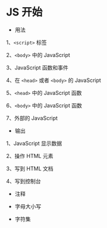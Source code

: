 # JS 开始

- 用法

1、`<script>` 标签

2、`<body>` 中的 JavaScript

3、JavaScript 函数和事件

4、在 `<head>` 或者 `<body>` 的 JavaScript

5、`<head>` 中的 JavaScript 函数

6、`<body>` 中的 JavaScript 函数

7、外部的 JavaScript

- 输出

1、JavaScript 显示数据

2、操作 HTML 元素

3、写到 HTML 文档

4、写到控制台

- 注释

- 字母大小写

- 字符集
